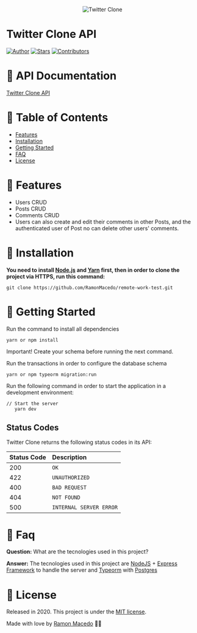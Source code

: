 <p align="center">   
  <img src="https://i.ibb.co/kx1v9SL/header.jpg" alt="Twitter Clone" border="0">
</p>

# Twitter Clone API

[![Author](https://img.shields.io/badge/author-RamonMacêdo-457b9d?style=flat-square)](https://github.com/RamonMacedo)
[![Stars](https://img.shields.io/github/stars/RamonMacedo/remote-work-test?color=457b9d&style=flat-square)](https://github.com/RamonMacedo/remote-work-test/stargazers)
[![Contributors](https://img.shields.io/github/contributors/RamonMacedo/remote-work-test?color=457b9d&style=flat-square)](https://github.com/RamonMacedo/remote-work-test/graphs/contributors)

# 📃 API Documentation

[Twitter Clone API](https://app.swaggerhub.com/apis-docs/RamonMacedo/Twitter_Copy/3.0.0)

# :pushpin: Table of Contents

* [Features](#rocket-features)
* [Installation](#construction_worker-installation)
* [Getting Started](#runner-getting-started)
* [FAQ](#postbox-faq)
* [License](#closed_book-license)

# :rocket: Features

* Users CRUD
* Posts CRUD
* Comments CRUD
* Users can also create and edit their comments in other Posts, and the authenticated user of Post no can delete other users' comments.

# :construction_worker: Installation

**You need to install [Node.js](https://nodejs.org/en/download/) and [Yarn](https://yarnpkg.com/) first, then in order to clone the project via HTTPS, run this command:**

```git clone https://github.com/RamonMacedo/remote-work-test.git```

# :runner: Getting Started

Run the command to install all dependencies

```yarn or npm install```

Important! Create your schema before running the next command.

Run the transactions in order to configure the database schema

```yarn or npm typeorm migration:run```

Run the following command in order to start the application in a development environment:

  ```
  // Start the server
     yarn dev
  ```
  
## Status Codes

Twitter Clone returns the following status codes in its API:

| Status Code | Description |
| :--- | :--- |
| 200 | `OK` |
| 422 | `UNAUTHORIZED` |
| 400 | `BAD REQUEST` |
| 404 | `NOT FOUND` |
| 500 | `INTERNAL SERVER ERROR` |

# :postbox: Faq

**Question:** What are the tecnologies used in this project?

**Answer:** The tecnologies used in this project are [NodeJS](https://nodejs.org/en/) + [Express Framework](http://expressjs.com/en/) to handle the server and [Typeorm](https://typeorm.io/) with [Postgres](https://www.postgresql.org)

# :closed_book: License

Released in 2020.
This project is under the [MIT license](https://github.com/RamonMacedo/remote-work-test/master/LICENSE).

Made with love by [Ramon Macedo](https://github.com/RamonMacedo) 🖤🚀
